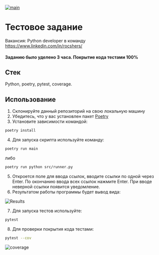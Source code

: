 [![main](https://github.com/swankyalex/rocshers_test_assignment/actions/workflows/python-app.yml/badge.svg?branch=master)](https://github.com/swankyalex/rocshers_test_assignment/actions)

# Тестовое задание

Вакансия: Python developer в команду https://www.linkedin.com/in/rocshers/

#### Заданию было уделено 3 часа. Покрытие кода тестами 100%

## Стек

Python, poetry, pytest, coverage.

## Использование
1. Склонируйте данный репозиторий на свою локальную машину
2. Убедитесь, что у вас установлен пакет [Poetry](https://python-poetry.org/docs/)
3. Установите зависимости командой:
```sh
poetry install
```
4. Для запуска скрипта используйте команду:
```sh
poetry run main
```
либо
```sh
poetry run python src/runner.py 
```
5. Откроется поле для ввода ссылок, вводите ссылки по одной через Enter. По окончанию 
ввода всех ссылок нажмите Enter. При вводе неверной ссылки появится уведомление.
6. Результатом работы программы будет вывод вида: 

![Results](https://i.ibb.co/prybNn0/Screenshot-from-2022-11-15-21-29-15.png)

7. Для запуска тестов используйте:
```sh
pytest
```
8. Для проверки покрытия кода тестами:
```sh
pytest --cov
```
![coverage](https://i.ibb.co/4JFqc87/Screenshot-from-2022-11-15-21-35-04.png)
